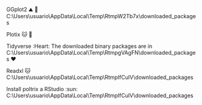 
GGplot2 :mountain: :rainbow:  C:\Users\usuario\AppData\Local\Temp\RtmpW2Tb7x\downloaded_packages

Plotix :cat: :butterfly:

Tidyverse :Heart: The downloaded binary packages are in
	C:\Users\usuario\AppData\Local\Temp\RtmpgVAgFN\downloaded_packages :heart:
	
Readxl :cat: 
		C:\Users\usuario\AppData\Local\Temp\RtmpIfCulV\downloaded_packages

Install poltrix a RStudio :sun: C:\Users\usuario\AppData\Local\Temp\RtmpIfCulV\downloaded_packages


  
